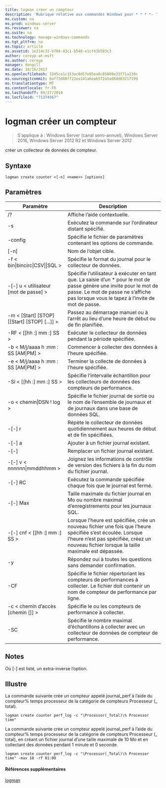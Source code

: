 ```yaml
---
title: logman créer un compteur
description: 'Rubrique relative aux commandes Windows pour * * * *- '
ms.custom: na
ms.prod: windows-server
ms.reviewer: na
ms.suite: na
ms.technology: manage-windows-commands
ms.tgt_pltfrm: na
ms.topic: article
ms.assetid: 1e214c32-b704-43c1-b548-e1cf43b583c3
author: coreyp-at-msft
ms.author: coreyp
manager: dongill
ms.date: 10/16/2017
ms.openlocfilehash: 3245ce1c153ac0d5fe95ea0c85009e33f71a230c
ms.sourcegitcommit: 6aff3d88ff22ea141a6ea6572a5ad8dd6321f199
ms.translationtype: MT
ms.contentlocale: fr-FR
ms.lasthandoff: 09/27/2019
ms.locfileid: "71374567"
---
```

# <a name="logman-create-counter"></a>logman créer un compteur

>S'applique à : Windows Server (canal semi-annuel), Windows Server 2016, Windows Server 2012 R2 et Windows Server 2012

créer un collecteur de données de compteur.  

## <a name="syntax"></a>Syntaxe  
```  
logman create counter <[-n] <name>> [options]  
```  
## <a name="parameters"></a>Paramètres  

|                    Paramètre                     |                                                                               Description                                                                               |
|--------------------------------------------------|-------------------------------------------------------------------------------------------------------------------------------------------------------------------------|
|                        /?                        |                                                                    Affiche l’aide contextuelle.                                                                     |
|                -s <computer name>                |                                                          Exécutez la commande sur l’ordinateur distant spécifié.                                                          |
|                 -config <value>                  |                                                         Spécifie le fichier de paramètres contenant les options de commande.                                                         |
|                   [-n] <name>                    |                                                                       Nom de l’objet cible.                                                                        |
| -f < bin&#124;bincirc&#124;CSV&#124;&#124;SQL > |                                                            Spécifie le format du journal pour le collecteur de données.                                                             |
|             -[-] u < utilisateur [mot de passe] >              | Spécifie l’utilisateur à exécuter en tant que. La saisie d’un \* pour le mot de passe génère une invite pour le mot de passe. Le mot de passe ne s’affiche pas lorsque vous le tapez à l’invite de mot de passe. |
|    -m < [Start] [STOP] [[Start] [STOP] [...]] >    |                                                Passez au démarrage manuel ou à l’arrêt au lieu d’une heure de début ou de fin planifiée.                                                 |
|                -RF < [[hh :] mm :] SS >                |                                                        Exécuter le collecteur de données pendant la période spécifiée.                                                         |
|        -b < M/j/aaaa h :mm : SS [AM&#124;PM] >         |                                                              Commencer à collecter des données à l’heure spécifiée.                                                               |
|        -e < M/j/aaaa h :mm : SS [AM&#124;PM] >         |                                                               Terminer la collecte de données à l’heure spécifiée.                                                                |
|                -Si < [[hh :] mm :] SS >                |                                                 Spécifie l’intervalle échantillon pour les collecteurs de données des compteurs de performance.                                                  |
|              -o < chemin&#124;DSN ! log >              |                                              Spécifie le fichier journal de sortie ou le nom de l’ensemble de journaux et de journaux dans une base de données SQL.                                               |
|                      -[-] r                       |                                                  Répète le collecteur de données quotidiennement aux heures de début et de fin spécifiées.                                                  |
|                      -[-] a                       |                                                                     Ajouter à un fichier journal existant.                                                                     |
|                      -[-]                      |                                                                     Remplacer un fichier journal existant.                                                                     |
|           -[-] v < nnnnnn&#124;mmddhhmm >           |                                                   Joignez les informations de contrôle de version des fichiers à la fin du nom du fichier journal.                                                   |
|                  -[-] RC <task>                   |                                                         Exécutez la commande spécifiée chaque fois que le journal est fermé.                                                          |
|                 -[-] Max <value>                  |                                                 Taille maximale du fichier journal en Mo ou nombre maximal d’enregistrements pour les journaux SQL.                                                  |
|              -[-] cnf < [[hh :] mm :] SS >              |     Lorsque l’heure est spécifiée, crée un nouveau fichier une fois que l’heure spécifiée s’est écoulée. Lorsque l’heure n’est pas spécifiée, créez un nouveau fichier lorsque la taille maximale est dépassée.     |
|                        -y                        |                                                             Répondez oui à toutes les questions sans demander confirmation.                                                              |
|                  -CF <filename>                  |                       Spécifie le fichier répertoriant les compteurs de performances à collecter. Le fichier doit contenir un nom de compteur de performance par ligne.                        |
|               -c < chemin d’accès [chemin []] >               |                                                              Spécifie le ou les compteurs de performance à collecter.                                                               |
|                   -SC <value>                    |                                      Spécifie le nombre maximal d’échantillons à collecter avec un collecteur de données de compteur de performance.                                      |

## <a name="remarks"></a>Notes  
Où [-] est listé, un extra-inverse l’option.  
## <a name="BKMK_examples"></a>Illustre  
La commande suivante crée un compteur appelé journal_perf à l’aide du compteur% temps processeur de la catégorie de compteurs Processeur (_ total).  
```  
logman create counter perf_log -c "\Processor(_Total)\% Processor time"  
```  
La commande suivante crée un compteur appelé journal_perf à l’aide du compteur% temps processeur de la catégorie de compteurs Processeur (_ total), en créant un fichier journal d’une taille maximale de 10 Mo et en collectant des données pendant 1 minute et 0 seconde.  
```  
logman create counter perf_log -c "\Processor(_Total)\% Processor time" -max 10 -rf 01:00  
```  
#### <a name="additional-references"></a>Références supplémentaires  
[logman](logman.md)  
